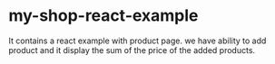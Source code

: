 # my-shop-react-example
It contains a react example with product page. we have ability to add product and it display the sum of the price of the added products.
